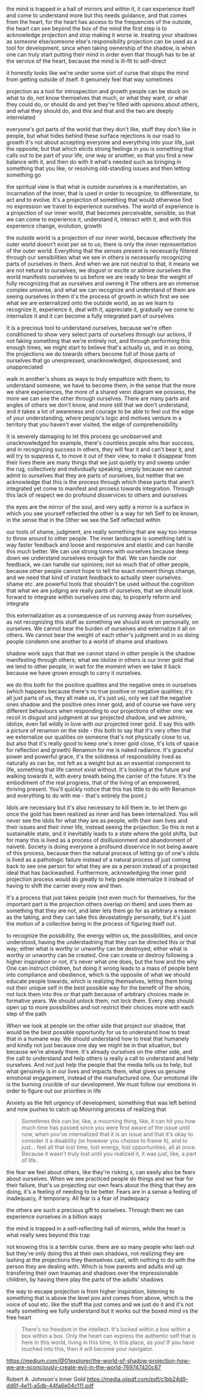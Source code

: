 the mind is trapped in a hall of mirrors
and within it, it can experience itself and come to understand more
but this needs guidance, and that comes from the heart, for the heart has access to the frequencies of the outside, the heart can see beyond the box of the mind
the first step is to acknowledge projection and stop making it worse ie. treating your shadows as someone else/someone else's responsibility
projection can be used as a tool for development, since when taking ownership of the shadow, is when one can truly start putting their mind in order
even that though has to be at the service of the heart, because the mind is ill-fit to self-direct

it honestly looks like we're under some sort of curse that stops the mind from getting outside of itself. It genuinely feel that way sometimes

projection as a tool for introspection and growth
people can be stuck on what to do, not know themselves that much, or what they want, or what they could do, or should do
and yet they're filled with opinions about others, and what they should do, and this and that
and the two are deeply interrelated

everyone's got parts of the world that they don't like, stuff they don't like in people, but what hides behind these surface rejections is our road to growth
it's not about accepting everyone and everything into your life, just the opposite; but that which elicits strong feelings in you is something that calls out to be part of your life, one way or another, so that you find a new balance with it, and then do with it what's needed
such as bringing in something that you like, or resolving old-standing issues and then letting something go

the spiritual view is that what is outside ourselves is a manifestation, an incarnation of the inner, that is used in order to recognize, to differentiate, to act and to evolve. It's a projection of something that would otherwise find no expression 
we travel to experience ourselves. The world of experience is a projection of our inner world, that becomes perceivable, sensible, so that we can come to experience it, understand it, interact with it, and with this experience change, evolution, growth

the outside world is a projection of our inner world, because effectively the outer world doesn't exist per se to us; there is only the inner representation of the outer world. Everything that the senses present is necessarily filtered through our sensibilities
what we see in others is necessarily recognizing parts of ourselves in them. And when we are not neutral to that, it means we are not netural to ourselves; we disgust or excite or admire ourselves
the world manifests ourselves to us before we are ready to bear the weight of fully recognizing that as ourselves and owning it
The others are an immense complex universe, and what we can recognize and understand of them are seeing ourselves in them
it's the process of growth in which first we see what we are externalized onto the outside world, as as we learn to recognize it, experience it, deal with it, appreciate it, gradually we come to internalize it and it can become a fully integrated part of ourselves

It is a precious tool to understand ourselves, because we're often conditioned to show very select parts of ourselves through our actions, if not faking something that we're entirely not, and through performing this enough times, we might start to believe that's actually us, and in so doing, the projections we do towards others become full of those parts of ourselves that go unexpressed, unacknowledged, dispossessed, and unappreciated

walk in another's shoes as ways to truly empathize with them; to understand someone, we have to become them, in the sense that the more we share experiences, the more of a shared venn diagram we possess, the more we can see the other through ourselves. There are many parts and angles of others we don't know, and more still that we don't understand, and it takes a lot of awareness and courage to be able to feel out the edge of your understanding, where people's logic and motives venture in a territory that you haven't ever visited, the edge of comprehensibility

It is severely damaging to let this process go unobserved and unacknowledged
for example, there's countless people who fear success, and in recognizing success in others, they will fear it and can't bear it, and will try to suppress it, to move it out of their view, to make it disappear from their lives
there are many things that we just quietly try and sweep under the rug, collectively and individually speaking, simply because we cannot admit to ourselves that they are parts of ourselves, but neither that we acknowledge that this is the process through which these parts that aren't integrated yet come to manifest and prcoess towards integration. Through this lack of respect we do profound disservices to others and ourselves

the eyes are the mirror of the soul, and very aptly a mirror is a surface in which you see yourself reflected
the other is a way for teh Self to be known, in the sense that in the Other we see the Self reflected within

our tools of shame, judgment, are really something that are way too intense to throw around to other people. The inner landscape is something taht is way faster feedback and loose and responsive and elastic and can handle this much better. We can use strong tones with ourselves because deep down we understand ourselves enough for that. We can handle our feedback, we can handle our opinions; not so much that of other people, because other people cannot hope to tell the exact moment things change, and we need that kind of instant feedback to actually steer ourselves.
shame etc. are powerful tools that shouldn't be used without the cognition that what we are judging are really parts of ourselves, that we should look forward to integrate within ourselves one day, to properly reform and integrate

this externalization as a consequence of us running away from ourselves; as not recognizing this stuff as something we should work on personally, on ourselves. We cannot bear the burden of ourselves and externalize it all on others. We cannot bear the weight of each other's judgment and in so doing people condemn one another to a world of shame and shadows

shadow work says that that we cannot stand in other people is the shadow manifesting through others; what we idolize in others is our inner gold that we lend to other people, in wait for the moment when we take it back because we have grown enough to carry it ourselves.

we do this both for the positive qualities and the negative ones in ourselves (which happens because there's no true positive or negative qualities; it's all just parts of us, they all make us, it's just us), only we call the negative ones shadow and the positive ones inner gold, and of course we have very different behaviours when responding to our projections of either one: we recoil in disgust and judgment at our projected shadow, and we admire, idolize, even fall wildly in love with our projected inner gold.
(I say this with a picture of renamon on the side - this both to say that it's very often that we externalize our qualities on someone that's not physically close to us, but also that it's really good to keep one's inner gold close, it's lots of space for reflection and growth)
Renamon for me is naked radiance. It's graceful power and powerful grace, it's the solidness of responsibility lived as naturally as can be, not felt as a weight but as an essential component to life, something that life cannot exist without. It's looking at the future and walking towards it, with every breath being the carrier of the future. It's the embodiment of the real progress, that of the living of an empowered, thriving present. You'll quickly notice that this has little to do with Renamon and everything to do with me - that's entirely the point.)

Idols are necessary but it's also necessary to kill them ie. to let them go once the gold has been realized as inner and has been internalized. You will never see the idols for what they are as people, with their own lives and their issues and their inner life, instead seeing the projection. So this is not a sustainable state, and it inevitably leads to a state where the gold shifts, but for many this is lived as a process of disillusionment and abandonment of naiveté. Society is doing everyone a profound disservice in not being aware of this process, because then the natural process of letting go of one's idols is lived as a pathologic failure instead of a natural process of just coming back to see one person for what they are as a person instead of a projected ideal that has backwashed. Furthermore, acknowledging the inner gold projection process would do greatly to help people internalize it instead of having to shift the carrier every now and then.

It's a process that just takes people (not even much for themselves, for the important part is the projection others overlap on them) and uses them as something that they are not, and later lets them go for as arbitrary a reason as the taking, and they can take this devastatingly personally, but it's just the motion of a collective being in the process of figuring itself out.

to recognize the possibility, the energy within us, the possibilities, and once understood, having the understadning that they can be directed this or that way; either what is worthy or unworthy can be destroyed; either what is worthy or unworthy can be created.
One can create or destroy following a higher inspiration or not, it's never what one does, but the how and the why
One can instruct children, but doing it wrong leads to a mass of people bent into compliance and obedience, which is the opposite of what we should educate people towards, which is realizing themselves, letting them bring out their unique self in the best possible way for the benefit of the whole, not lock them into this or that path because of arbitrary choices made in formative years. We should unlock them, not lock them. Every step should open up to more possibilities and not restrict their choices more with each step of the path

When we look at people on the other side that project our shadow, that would be the best possible opportunity for us to understand how to treat that in a humane way. We should understand how to treat that humanely and kindly not just because one day we might be in that situation, but because we're already there. It's already ourselves on the other side, and the call to understand and help others is really a call to understand and help ourselves. And not just help the people that the media tells us to help, but what genuinely is in our lives and impacts them, what gives us genuine emotional engagement, instead of the manufactured one. Our emotional life is the burning crucible of our development.
We must follow our emotions in order to figure out our priorities in life

Anxiety as the felt urgency of development, something that was left behind and now pushes to catch up
Mourning process of realizing that 
> Sometimes this can be, like, a mourning thing, like, it can hit you how much time has passed since you were first aware of the issue until now, when you've internalized that it is an issue and that it's okay to consider it a disability (or however you choose to frame it), and to just... feel all that lost time, lost energy, lost opportunities, all at once. Because it wasn't truly lost until you realized it, it was just, like, a part of life.

the fear we feel about others, like they're risking x, can easily also be fears about ourselves. When we see practiced people do things and we fear for their failure, that's us projecting our own fears about the thing that they are doing, it's a feeling of needing to be better. Fears are in a sense a feeling of inadequacy, if temporary. All fear is a fear of inadequacy

the others are such a precious gift to ourselves. Through them we can experience ourselves in a billion ways

the mind is trapped in a self-reflecting hall of mirrors, while the heart is what really sees beyond this trap

not knowing this is a terrible curse.
there are so many people who lash out but they're only doing this at their own shadows, not realizing they are lashing at the projections they themselves cast, with nothing to do with the person they are dealing with. Which is how parents and adults end up transfering their own traumas and shadows over the impressionable children, by having them play the parts of the adults' shadows

the way to escape projection is from higher inspiration, listening to something that is above the level pov and comes from above, which is the voice of soul etc. like the stuff tha just comes and we just do it and it's not really something we fully understand but it works out
the boxed mind vs the free heart
> There's no freedom in the intellect. It's locked within a box within a box within a box. Only the heart can express the authentic self that is here in this world, living in this time, in this place, as you! If you have touched into this, then it will become your navigator.


https://medium.com/@01explorer/the-world-of-shadow-projection-how-we-are-nconciously-create-evil-in-the-world-769747420c87

Robert A. Johnson's Inner Gold https://media.oiipdf.com/pdf/c1bb24d9-dd6f-4e11-a5db-44fa6e04c111.pdf